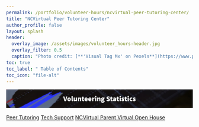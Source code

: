 ```yaml
---
permalink: /portfolio/volunteer-hours/ncvirtual-peer-tutoring-center/
title: "NCVirtual Peer Tutoring Center"
author_profile: false
layout: splash
header:
  overlay_image: /assets/images/volunteer_hours-header.jpg 
  overlay_filter: 0.5
  caption: "Photo credit: [**'Visual Tag Mx' on Pexels**](https://www.pexels.com/photo/top-view-photo-of-3-men-in-front-of-laptop-2566581/)"
toc: true
toc_label: " Table of Contents"
toc_icon: "file-alt"
---
```



<a href="/portfolio/volunteer-hours/statistics/ncvirtual-peer-tutoring-center/"><img src="/assets/images/volunteering-statistics-header.png"></a>

<a href="/portfolio/volunteer-hours/ncvirtual-peer-tutoring-center/peer-tutoring/" class="btn btn--inverse btn--x-large">Peer Tutoring</a>
<a href="/portfolio/volunteer-hours/ncvirtual-peer-tutoring-center/tech-support/" class="btn btn--inverse btn--x-large">Tech Support</a>
<a href="/portfolio/volunteer-hours/ncvirtual-peer-tutoring-center/ncvirtual-parent-virtual-open-house/" class="btn btn--inverse btn--x-large">NCVirtual Parent Virtual Open House</a>